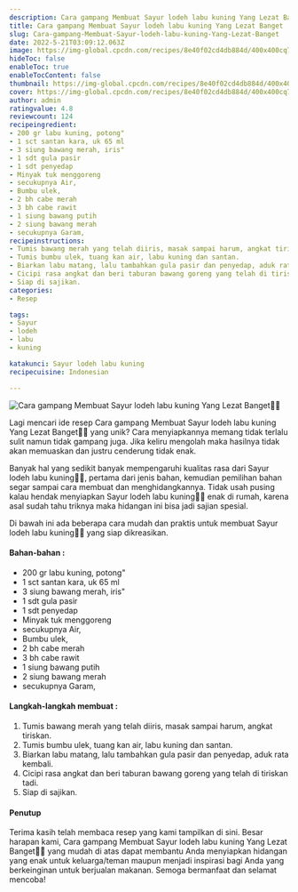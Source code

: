 ```yaml
---
description: Cara gampang Membuat Sayur lodeh labu kuning Yang Lezat Banget"
title: Cara gampang Membuat Sayur lodeh labu kuning Yang Lezat Banget
slug: Cara-gampang-Membuat-Sayur-lodeh-labu-kuning-Yang-Lezat-Banget
date: 2022-5-21T03:09:12.063Z
image: https://img-global.cpcdn.com/recipes/8e40f02cd4db884d/400x400cq70/photo.jpg
hideToc: false
enableToc: true
enableTocContent: false
thumbnail: https://img-global.cpcdn.com/recipes/8e40f02cd4db884d/400x400cq70/photo.jpg
cover: https://img-global.cpcdn.com/recipes/8e40f02cd4db884d/400x400cq70/photo.jpg
author: admin
ratingvalue: 4.8
reviewcount: 124
recipeingredient:
- 200 gr labu kuning, potong"
- 1 sct santan kara, uk 65 ml
- 3 siung bawang merah, iris"
- 1 sdt gula pasir
- 1 sdt penyedap
- Minyak tuk menggoreng
- secukupnya Air,
- Bumbu ulek,
- 2 bh cabe merah
- 3 bh cabe rawit
- 1 siung bawang putih
- 2 siung bawang merah
- secukupnya Garam,
recipeinstructions:
- Tumis bawang merah yang telah diiris, masak sampai harum, angkat tiriskan.
- Tumis bumbu ulek, tuang kan air, labu kuning dan santan.
- Biarkan labu matang, lalu tambahkan gula pasir dan penyedap, aduk rata kembali.
- Cicipi rasa angkat dan beri taburan bawang goreng yang telah di tiriskan tadi.
- Siap di sajikan.
categories:
- Resep

tags:
- Sayur
- lodeh
- labu
- kuning

katakunci: Sayur lodeh labu kuning
recipecuisine: Indonesian

---
```


![Cara gampang Membuat Sayur lodeh labu kuning Yang Lezat Banget👩‍🍳](https://img-global.cpcdn.com/recipes/8e40f02cd4db884d/400x400cq70/photo.jpg)

Lagi mencari ide resep Cara gampang Membuat Sayur lodeh labu kuning Yang Lezat Banget👩‍🍳 yang unik? Cara menyiapkannya memang tidak terlalu sulit namun tidak gampang juga. Jika keliru mengolah maka hasilnya tidak akan memuaskan dan justru cenderung tidak enak.

Banyak hal yang sedikit banyak mempengaruhi kualitas rasa dari Sayur lodeh labu kuning👩‍🍳, pertama dari jenis bahan, kemudian pemilihan bahan segar sampai cara membuat dan menghidangkannya. Tidak usah pusing kalau hendak menyiapkan Sayur lodeh labu kuning👩‍🍳 enak di rumah, karena asal sudah tahu triknya maka hidangan ini bisa jadi sajian spesial.

Di bawah ini ada beberapa cara mudah dan praktis untuk membuat Sayur lodeh labu kuning👩‍🍳 yang siap dikreasikan.

<!--inarticleads1-->

#### Bahan-bahan :

- 200 gr labu kuning, potong"
- 1 sct santan kara, uk 65 ml
- 3 siung bawang merah, iris"
- 1 sdt gula pasir
- 1 sdt penyedap
- Minyak tuk menggoreng
- secukupnya Air,
- Bumbu ulek,
- 2 bh cabe merah
- 3 bh cabe rawit
- 1 siung bawang putih
- 2 siung bawang merah
- secukupnya Garam,

<!--inarticleads2-->

#### Langkah-langkah membuat :

1. Tumis bawang merah yang telah diiris, masak sampai harum, angkat tiriskan.
1. Tumis bumbu ulek, tuang kan air, labu kuning dan santan.
1. Biarkan labu matang, lalu tambahkan gula pasir dan penyedap, aduk rata kembali.
1. Cicipi rasa angkat dan beri taburan bawang goreng yang telah di tiriskan tadi.
1. Siap di sajikan.

#### Penutup

Terima kasih telah membaca resep yang kami tampilkan di sini. Besar harapan kami, Cara gampang Membuat Sayur lodeh labu kuning Yang Lezat Banget👩‍🍳 yang mudah di atas dapat membantu Anda menyiapkan hidangan yang enak untuk keluarga/teman maupun menjadi inspirasi bagi Anda yang berkeinginan untuk berjualan makanan. Semoga bermanfaat dan selamat mencoba!